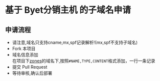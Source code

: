 # 基于 Byet分销主机 的子域名申请
## 申请流程

- 请注意,域名只支持cname,mx,spf记录解析!(mx,spf不支持子域名)
- Fork 本项目
- 域名信息添加  
  在项目下[zones](./zones)的域名下,按照`#NAME,TYPE,CONTENT`格式添加，一行一条记录
- 提交 Pull Request
- 等待审核,确认后部署
